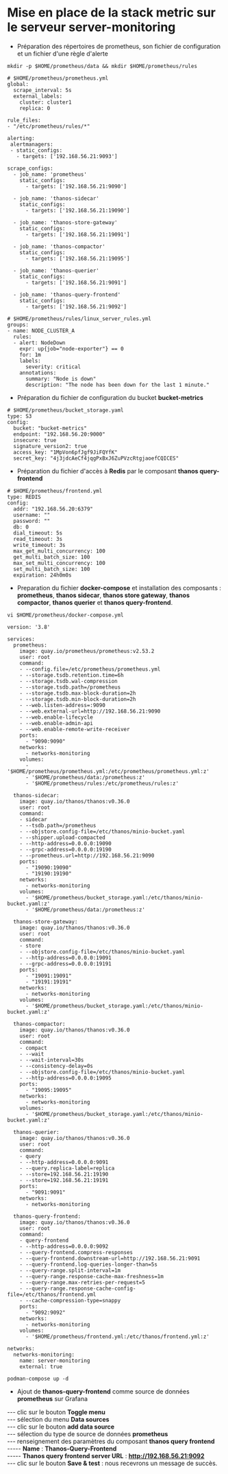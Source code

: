 # Mise en place de la stack metric sur le serveur server-monitoring

- Préparation des répertoires de prometheus, son fichier de configuration et un fichier d'une règle d'alerte

```
mkdir -p $HOME/prometheus/data && mkdir $HOME/prometheus/rules
```

```
# $HOME/prometheus/prometheus.yml
global:
  scrape_interval: 5s
  external_labels:
    cluster: cluster1
    replica: 0

rule_files:
- "/etc/prometheus/rules/*"    

alerting:
 alertmanagers:
 - static_configs:
   - targets: ['192.168.56.21:9093']

scrape_configs:
  - job_name: 'prometheus'
    static_configs:
      - targets: ['192.168.56.21:9090']

  - job_name: 'thanos-sidecar'
    static_configs:
      - targets: ['192.168.56.21:19090']

  - job_name: 'thanos-store-gateway'
    static_configs:
      - targets: ['192.168.56.21:19091']

  - job_name: 'thanos-compactor'
    static_configs:
      - targets: ['192.168.56.21:19095']

  - job_name: 'thanos-querier'
    static_configs:
      - targets: ['192.168.56.21:9091']   

  - job_name: 'thanos-query-frontend'
    static_configs:
      - targets: ['192.168.56.21:9092']     
```

```
# $HOME/prometheus/rules/linux_server_rules.yml
groups:
- name: NODE_CLUSTER_A
  rules:
  - alert: NodeDown
    expr: up{job="node-exporter"} == 0
    for: 1m
    labels:
      severity: critical
    annotations:
      summary: "Node is down"
      description: "The node has been down for the last 1 minute."
```

- Préparation du fichier de configuration du bucket **bucket-metrics**

```
# $HOME/prometheus/bucket_storage.yaml
type: S3
config:
  bucket: "bucket-metrics"
  endpoint: "192.168.56.20:9000"
  insecure: true
  signature_version2: true
  access_key: "1MpVon6pfJgf9JiFQYfK"
  secret_key: "4j3jdcAeCf4jqgPxBxJ6ZuPVzcRtgjaoefCQICES"
```

- Préparation du fichier d'accès à **Redis** par le composant **thanos query-frontend**

```
# $HOME/prometheus/frontend.yml
type: REDIS
config:
  addr: "192.168.56.20:6379"
  username: ""
  password: ""
  db: 0
  dial_timeout: 5s
  read_timeout: 3s
  write_timeout: 3s
  max_get_multi_concurrency: 100
  get_multi_batch_size: 100
  max_set_multi_concurrency: 100
  set_multi_batch_size: 100
  expiration: 24h0m0s
```

- Preparation du fichier **docker-compose** et installation des composants : **prometheus**, **thanos sidecar**, **thanos store gateway**, **thanos compactor**, **thanos querier** et **thanos query-frontend**.

```
vi $HOME/prometheus/docker-compose.yml
```

```
version: '3.8'

services:
  prometheus:
    image: quay.io/prometheus/prometheus:v2.53.2
    user: root
    command: 
    - --config.file=/etc/prometheus/prometheus.yml
    - --storage.tsdb.retention.time=6h
    - --storage.tsdb.wal-compression
    - --storage.tsdb.path=/prometheus
    - --storage.tsdb.max-block-duration=2h
    - --storage.tsdb.min-block-duration=2h
    - --web.listen-address=:9090
    - --web.external-url=http://192.168.56.21:9090
    - --web.enable-lifecycle
    - --web.enable-admin-api
    - --web.enable-remote-write-receiver
    ports:
      - "9090:9090"
    networks:
      - networks-monitoring
    volumes:
      - '$HOME/prometheus/prometheus.yml:/etc/prometheus/prometheus.yml:z'
      - '$HOME/prometheus/data:/prometheus:z'
      - '$HOME/prometheus/rules:/etc/prometheus/rules:z'

  thanos-sidecar:
    image: quay.io/thanos/thanos:v0.36.0
    user: root
    command:
    - sidecar
    - --tsdb.path=/prometheus
    - --objstore.config-file=/etc/thanos/minio-bucket.yaml
    - --shipper.upload-compacted
    - --http-address=0.0.0.0:19090
    - --grpc-address=0.0.0.0:19190
    - --prometheus.url=http://192.168.56.21:9090
    ports:
      - "19090:19090"
      - "19190:19190"
    networks:
      - networks-monitoring
    volumes:
      - '$HOME/prometheus/bucket_storage.yaml:/etc/thanos/minio-bucket.yaml:z'
      - '$HOME/prometheus/data:/prometheus:z'

  thanos-store-gateway:
    image: quay.io/thanos/thanos:v0.36.0
    user: root
    command:
    - store
    - --objstore.config-file=/etc/thanos/minio-bucket.yaml
    - --http-address=0.0.0.0:19091
    - --grpc-address=0.0.0.0:19191
    ports:
      - "19091:19091"
      - "19191:19191"
    networks:
      - networks-monitoring
    volumes:
      - '$HOME/prometheus/bucket_storage.yaml:/etc/thanos/minio-bucket.yaml:z'

  thanos-compactor:
    image: quay.io/thanos/thanos:v0.36.0
    user: root
    command:
    - compact
    - --wait
    - --wait-interval=30s
    - --consistency-delay=0s
    - --objstore.config-file=/etc/thanos/minio-bucket.yaml
    - --http-address=0.0.0.0:19095
    ports:
      - "19095:19095"
    networks:
      - networks-monitoring
    volumes:
      - '$HOME/prometheus/bucket_storage.yaml:/etc/thanos/minio-bucket.yaml:z'

  thanos-querier:
    image: quay.io/thanos/thanos:v0.36.0
    user: root
    command:
    - query
    - --http-address=0.0.0.0:9091
    - --query.replica-label=replica
    - --store=192.168.56.21:19190
    - --store=192.168.56.21:19191
    ports:
      - "9091:9091"
    networks:
      - networks-monitoring

  thanos-query-frontend:
    image: quay.io/thanos/thanos:v0.36.0
    user: root
    command:
    - query-frontend
    - --http-address=0.0.0.0:9092
    - --query-frontend.compress-responses
    - --query-frontend.downstream-url=http://192.168.56.21:9091
    - --query-frontend.log-queries-longer-than=5s
    - --query-range.split-interval=1m
    - --query-range.response-cache-max-freshness=1m
    - --query-range.max-retries-per-request=5
    - --query-range.response-cache-config-file=/etc/thanos/frontend.yml
    - --cache-compression-type=snappy
    ports:
      - "9092:9092"
    networks:
      - networks-monitoring
    volumes:
      - '$HOME/prometheus/frontend.yml:/etc/thanos/frontend.yml:z'

networks:
  networks-monitoring:
    name: server-monitoring
    external: true
```

```
podman-compose up -d
```

- Ajout de **thanos-query-frontend** comme source de données **prometheus** sur Grafana

--- clic sur le bouton **Toggle menu** <br>
--- sélection du menu **Data sources** <br>
--- clic sur le bouton **add data source** <br>
--- sélection du type de source de données **prometheus** <br>
--- renseignement des paramètres du composant **thanos query frontend** <br>
----- **Name** : **Thanos-Query-Frontend** <br>
----- **Thanos query frontend server URL** : **http://192.168.56.21:9092** <br>
--- clic sur le bouton **Save & test** : nous recevrons un message de succès.
